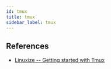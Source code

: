 ```yaml
---
id: tmux
title: tmux
sidebar_label: tmux
---
```


## References

- [Linuxize -- Getting started with Tmux](https://linuxize.com/post/getting-started-with-tmux/)
